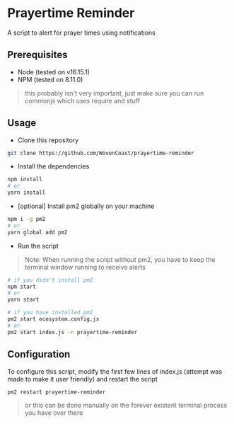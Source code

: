 # Prayertime Reminder

A script to alert for prayer times using notifications

## Prerequisites

- Node (tested on v16.15.1)
- NPM (tested on 8.11.0)

> this probably isn't very important, just make sure you can run commonjs which uses require and stuff

## Usage

- Clone this repository

```sh
git clone https://github.com/WovenCoast/prayertime-reminder
```

- Install the dependencies

```sh
npm install
# or
yarn install
```

- [optional] Install pm2 globally on your machine

```sh
npm i -g pm2
# or
yarn global add pm2
```

- Run the script

> Note: When running the script without pm2, you have to keep the terminal window running to receive alerts

```sh
# if you didn't install pm2
npm start
# or
yarn start

# if you have installed pm2
pm2 start ecosystem.config.js
# or
pm2 start index.js -n prayertime-reminder
```

## Configuration

To configure this script, modify the first few lines of index.js (attempt was made to make it user friendly) and restart the script

```sh
pm2 restart prayertime-reminder
```

> or this can be done manually on the forever existent terminal process you have over there
